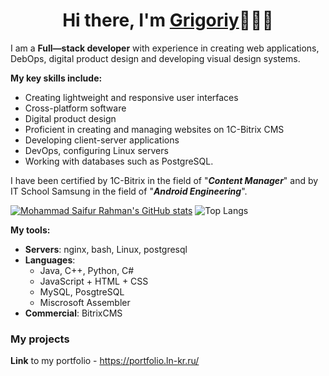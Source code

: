 <h1 align="center">Hi there, I'm <b><a href="https://portfolio.ln-kr.ru/" target="_blank">Grigoriy</a></b>🙋🏻‍♀️</h1>

I am a **Full—stack developer** with experience in creating web applications, DebOps, digital product design and developing visual design systems.

**My key skills include:**
- Creating lightweight and responsive user interfaces
- Cross-platform software
- Digital product design
- Proficient in creating and managing websites on 1C-Bitrix CMS
- Developing client-server applications
- DevOps, configuring Linux servers
- Working with databases such as PostgreSQL.

I have been certified by 1C-Bitrix in the field of "**_Content Manager_**" and by IT School Samsung in the field of "**_Android Engineering_**".
<br>

[![Mohammad Saifur Rahman's GitHub stats](https://github-readme-stats.vercel.app/api/top-langs?username=domster704&hide=tcl&theme=dark&show_icons=true)](https://github.com/domster704)
![Top Langs](https://github-readme-stats.vercel.app/api?username=domster704&theme=dark&show_icons=true)

**My tools:**
- **Servers**: nginx, bash, Linux, postgresql
- **Languages**:
  - Java, C++, Python, C#
  - JavaScript + HTML + CSS
  - MySQL, PosgtreSQL
  - Miscrosoft Assembler
- **Commercial**: BitrixCMS

### My projects
**Link** to my portfolio - https://portfolio.ln-kr.ru/

